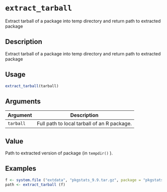 # `extract_tarball`

Extract tarball of a package into temp directory and return path to extracted
 package


## Description

Extract tarball of a package into temp directory and return path to extracted
 package


## Usage

```r
extract_tarball(tarball)
```


## Arguments

Argument      |Description
------------- |----------------
`tarball`     |     Full path to local tarball of an R package.


## Value

Path to extracted version of package (in `tempdir()` ).


## Examples

```r
f <- system.file ("extdata", "pkgstats_9.9.tar.gz", package = "pkgstats")
path <- extract_tarball (f)
```


